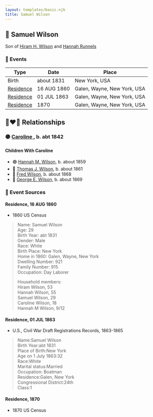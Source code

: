 ```yaml
---
layout: templates/basic.njk
title: Samuel Wilson
---
```

## 🔵 Samuel Wilson

Son of [Hiram H. Wilson](/people/8/82044077) and [Hannah Runnels](/people/9/9135776)

### 📆 Events

Type | Date | Place
------ | ------ | ------
Birth | about 1831 | New York, USA
[Residence](#event-6b4a80a9-7a27-4c0d-b2c1-834b71cfc1bf) | 16 AUG 1860 | Galen, Wayne, New York, USA
[Residence](#event-7f3a524b-67d2-44c1-9860-d24cbcc9e9d7) | 01 JUL 1863 | Galen, Wayne, New York, USA
[Residence](#event-f30468a7-0164-49f4-9f3c-bde670862f93) | 1870 | Galen, Wayne, New York, USA

## 👩‍❤️‍👨 Relationships

### 🟣 [Caroline ](/people/4/42501514), b. abt 1842

#### Children With Caroline
* 🟣 [Hannah M. Wilson](/people/9/97992363), b. about 1859
* 🔵 [Thomas J. Wilson](/people/5/56990191), b. about 1861
* 🔵 [Fred Wilson](/people/4/44161340), b. about 1868
* 🔵 [George E. Wilson](/people/5/52481817), b. about 1869
### 📰 Event Sources

#### <a id="event-6b4a80a9-7a27-4c0d-b2c1-834b71cfc1bf"></a> Residence, 16 AUG 1860
* 1860 US Census
>   
  > Name: Samuel Wilson  
  > Age: 29  
  > Birth Year: abt 1831  
  > Gender: Male  
  > Race: White  
  > Birth Place: New York  
  > Home in 1860: Galen, Wayne, New York  
  > Dwelling Number: 921  
  > Family Number: 915  
  > Occupation: Day Laborer  
  >   
  > Household members:  
  > Hiram Wilson, 53  
  > Hannah Wilson, 55  
  > Samuel Wilson, 29  
  > Caroline Wilson, 18  
  > Hannah M Wilson, 9/12  
  >

#### <a id="event-7f3a524b-67d2-44c1-9860-d24cbcc9e9d7"></a> Residence, 01 JUL 1863
* U.S., Civil War Draft Registrations Records, 1863-1865
>   
  > Name:Samuel Wilson  
  > Birth Year:abt 1831  
  > Place of Birth:New York  
  > Age on 1 July 1863:32  
  > Race:White  
  > Marital status:Married  
  > Occupation: Boatman  
  > Residence:Galen, New York  
  > Congressional District:24th  
  > Class:1

#### <a id="event-f30468a7-0164-49f4-9f3c-bde670862f93"></a> Residence, 1870
* 1870 US Census
